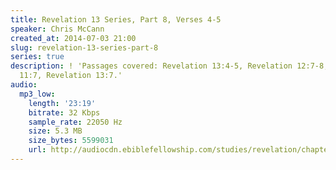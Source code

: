 ```yaml
---
title: Revelation 13 Series, Part 8, Verses 4-5
speaker: Chris McCann
created_at: 2014-07-03 21:00
slug: revelation-13-series-part-8
series: true
description: ! 'Passages covered: Revelation 13:4-5, Revelation 12:7-8, Revelation
  11:7, Revelation 13:7.'
audio:
  mp3_low:
    length: '23:19'
    bitrate: 32 Kbps
    sample_rate: 22050 Hz
    size: 5.3 MB
    size_bytes: 5599031
    url: http://audiocdn.ebiblefellowship.com/studies/revelation/chapter-13/2014.07.03_McCann_-_Revelation_13_Series_Part_8.mp3
---
```

